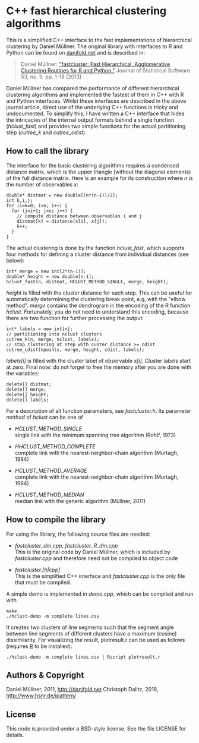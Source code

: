C++ fast hierarchical clustering algorithms
===========================================

This is a simplified C++ interface to the fast implementations of hierarchical
clustering by Daniel Müllner. The original library with interfaces to R and
Python can be found on [danifold.net](http://danifold.net/fastcluster.html)
and is described in:

> Daniel Müllner: ["fastcluster: Fast Hierarchical, Agglomerative Clustering Routines for R and Python."](http://www.jstatsoft.org/v53/i09/)
> Journal of Statistical Software 53, no. 9, pp. 1-18 (2013)

Daniel Müllner has compared the performance of different hierarchical
clustering algorithms and implemented the fastest of them in C++ with R and
Python interfaces. Whilst these interfaces are described in the above journal
article, direct use of the underlying C++ functions is tricky
and undocumented. To simplify this, I have written a C++ interface that hides
the intricacies of the internal output formats behind a single function
(*hclust_fast*) and provides two simple functions for the actual partitioning
step (*cutree_k* and *cutree_cdist*).


How to call the library
-----------------------

The interface for the basic clustering algorithms requires a condensed
distance matrix, which is the upper triangle (without the diagonal elements)
of the full distance matrix. Here is an example for its construction where *n*
is the number of observables *x*:

    double* distmat = new double[(n*(n-1))/2];
    int k,i,j;
    for (i=k=0; i<n; i++) {
      for (j=i+1; j<n; j++) {
        // compute distance between observables i and j  
        distmat[k] = distance(x[i], x[j]);
        k++;
      }
    }

The actual clustering is done by the function *hclust_fast*, which supports
four methods for defining a cluster distance from individual distances
(see below):

    int* merge = new int[2*(n-1)];
    double* height = new double[n-1];
    hclust_fast(n, distmat, HCLUST_METHOD_SINGLE, merge, height);

*height* is filled with the cluster distance for each step. This can be useful 
for automatically determining the clustering break point, e.g, with the
"elbow method". *merge* contains the dendrogram in the encoding of the R
function *hclust*. Fortunately, you do not need to understand this encoding,
because there are two function for further processing the output:

    int* labels = new int[n];
    // partitioning into nclust clusters
    cutree_k(n, merge, nclust, labels);
    // stop clustering at step with custer distance >= cdist
    cutree_cdist(npoints, merge, height, cdist, labels);

*labels\[i\]* is filled with the cluster label of observable *x\[i\]*.
Cluster labels start at zero. Final note: do not forget to free the memory
after you are done with the variables:

    delete[] distmat;
    delete[] merge;
    delete[] height;
    delete[] labels;

For a description of all function parameters, see *fastcluster.h*.
Its parameter *method* of *hclust* can be one of

- *HCLUST_METHOD_SINGLE*  
  single link with the minimum spanning tree algorithm (Rohlf, 1973)

- *HHCLUST_METHOD_COMPLETE*  
  complete link with the nearest-neighbor-chain algorithm (Murtagh, 1984)

- *HCLUST_METHOD_AVERAGE*  
  complete link with the nearest-neighbor-chain algorithm (Murtagh, 1984)

- *HCLUST_METHOD_MEDIAN*  
  median link with the generic algorithm (Müllner, 2011)


How to compile the library
--------------------------

For using the library, the following source files are needed:

- *fastcluster\_dm.cpp*, *fastcluster\_R\_dm.cpp*  
  This is the original code by Daniel Müllner, which is included by
  *fastcluster.cpp* and therefore need not be compiled to object code

- *fastcluster.[h|cpp]*  
  This is the simplified C++ interface and *fastcluster.cpp* is the only
  file that must be compiled.

A simple demo is implemented in *demo.cpp*, which can be compiled and run with

    make
    ./hclust-demo -m complete lines.csv

It creates two clusters of line segments such that the segment angle between
line segments of different clusters have a maximum (cosine) dissimilarity.
For visualizing the result, plotresult.r can be used as follows
(requires [R](https://r-project.org/) to be installed):

    ./hclust-demo -m complete lines.csv | Rscript plotresult.r


Authors & Copyright
-------------------

Daniel Müllner, 2011, <http://danifold.net>
Christoph Dalitz, 2018, <http://www.hsnr.de/ipattern/>


License
-------

This code is provided under a BSD-style license.
See the file LICENSE for details.

